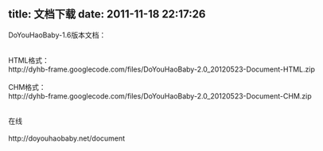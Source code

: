 title: 文档下载
date: 2011-11-18 22:17:26
---

DoYouHaoBaby-1.6版本文档：<br />
<p>
	<br />
HTML格式：<br />
<span style="white-space:nowrap;">http://dyhb-frame.googlecode.com/files/DoYouHaoBaby-2.0_20120523-Document-HTML.zip</span><br />
<br />
CHM格式：<br />
<span style="white-space:nowrap;">http://dyhb-frame.googlecode.com/files/DoYouHaoBaby-2.0_20120523-Document-CHM.zip</span>
</p>
<br />
在线<br style="word-wrap:break-word;" />
<br />
http://doyouhaobaby.net/document